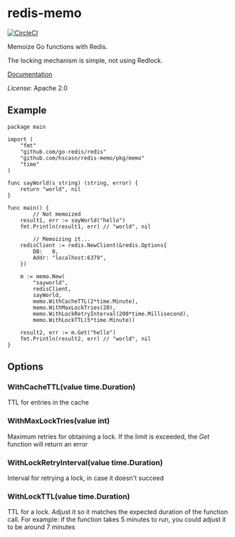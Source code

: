 # redis-memo

[![CircleCI](https://circleci.com/gh/hscasn/redis-memo/tree/master.svg?style=svg)](https://circleci.com/gh/hscasn/redis-memo/tree/master)

Memoize Go functions with Redis.

The locking mechanism is simple, not using Redlock.

[Documentation](https://godoc.org/github.com/hscasn/redis-memo/pkg/memo)

*License:* Apache 2.0

## Example

```
package main

import (
	"fmt"
	"github.com/go-redis/redis"
	"github.com/hscasn/redis-memo/pkg/memo"
	"time"
)

func sayWorld(s string) (string, error) {
	return "world", nil
}

func main() {
        // Not memoized
	result1, err := sayWorld("hello")
	fmt.Println(result1, err) // "world", nil

        // Memoizing it...
	redisClient := redis.NewClient(&redis.Options{
		DB:   0,
		Addr: "localhost:6379",
	})

	m := memo.New(
		"sayworld",
		redisClient,
		sayWorld,
		memo.WithCacheTTL(2*time.Minute),
		memo.WithMaxLockTries(20),
		memo.WithLockRetryInterval(200*time.Millisecond),
		memo.WithLockTTL(5*time.Minute))

	result2, err := m.Get("hello")
	fmt.Println(result2, err) // "world", nil
}
```

## Options

### WithCacheTTL(value time.Duration)
TTL for entries in the cache

### WithMaxLockTries(value int)
Maximum retries for obtaining a lock. If the limit is exceeded, the *Get* function will return an error

### WithLockRetryInterval(value time.Duration)
Interval for retrying a lock, in case it doesn't succeed

### WithLockTTL(value time.Duration)
TTL for a lock. Adjust it so it matches the expected duration of the function call. For example: if the function takes 5 minutes to run, you could adjust it to be around 7 minutes
